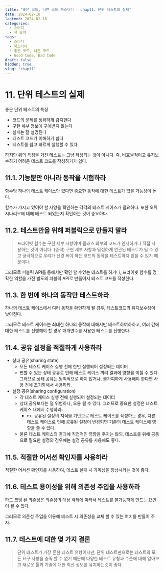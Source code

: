 ```yaml
---
title: "좋은 코드, 나쁜 코드 북스터디 - chap11. 단위 테스트의 실제"
date: 2024-02-18
lastmod: 2024-02-18
categories:
  - 스터디
  - 책 요약
tags:
  - 스터디
  - 북스터디
  - 좋은 코드, 나쁜 코드
  - Good Code, Bad Code
draft: false
hidden: true
slug: "chap11"
---
```


# 11. 단위 테스트의 실제

좋은 단위 테스트의 특징

- 코드의 문제를 정확하게 감지한다
- 구현 세부 정보에 구애받지 않는다
- 실패는 잘 설명된다
- 테스트 코드가 이해하기 쉽다
- 테스트를 쉽고 빠르게 실행할 수 있다

하지만 위의 특징을 가진 테스트는 그냥 작성되는 것이 아니다. 즉, 비효율적이고 유지보수하기 어려운 테스트 코드를 작성하기가 쉽다.

## 11.1. 기능뿐만 아니라 동작을 시험하라

함수당 하나의 테스트 케이스만 있다면 중요한 동작에 대한 테스트가 없을 가능성이 높다.

함수가 가지고 있어야 할 사양을 확인하는 각각의 테스트 케이스가 필요하다. 또한 오류 시나리오에 대해 테스트 되었는지 확인하는 것이 중요하다.

## 11.2. 테스트만을 위해 퍼블릭으로 만들지 말라

> 프라이빗 함수는 구현 세부 사항이며 클래스 외부의 코드가 인지하거나 직접 사용하는 것이 아니다. (중략) 구현 세부 사항과 밀접하게 연관된 테스트가 될 수 있고 궁극적으로 우리가 신경 써야 하는 코드의 동작을 테스트하지 않을 수 있기 때문이다.

그러므로 퍼블릭 API를 통해서만 확인 할 수있는 테스트를 하거나, 프라이빗 함수를 명확한 역할을 가진 별도의 퍼블릭 API로 만들어서 테스트 코드를 작성한다.

## 11.3. 한 번에 하나의 동작만 테스트하라

하나의 테스트 케이스에서 여러 동작을 확인하게 될 경우, 테스트코드의 유지보수성이 낮아진다.

그러므로 테스트 케이스는 최대한 하나의 동작에 대해서만 테스트하여하하고, 여러 값에 대한 테스트를 진행해야 할 경우 매개변수를 사용한 테스트를 진행한다.

## 11.4. 공유 설정을 적절하게 사용하라

- 상태 공유(sharing state)
  - 모든 테스트 케이스 실행 전에 한번 실행되어 설정되는 데이터
  - 변할 수 있는 상태 공유로 인해 테스트 케이스 끼리 결과에 영향을 미칠 수 있다. 그러므로 상태 공유는 원칙적으로 하지 않거나, 불가피하게 사용해야 한다면 사용 전에 초기화해서 사용하라.
- 설정 공유(sharing configuration)
  - 각 테스트 케이스 실행 전에 실행되어 설정되는 데이터
  - 상태 공유보다는 덜 위험하나, 오용 될 수 있다. 그러므로 중요한 설정은 테스트 케이스 내에서 수행하라.
    - ex. 공유된 설정의 지식을 기반으로 테스트 케이스를 작성하는 경우, 다른 테스트 케이스로 인해 공유된 설정이 변경되면 기존의 테스트 케이스에 영향을 줄 수 있다.
  - 물론 테스트 케이스의 결과에 직접적인 영향을 주지는 않되, 테스트를 위해 공통으로 필요한 설정의 경우에는 설정 공유를 사용해도 좋다.

## 11.5. 적절한 어서션 확인자를 사용하라

적절한 어서션 확인자를 사용하여, 테스트 실패 시 가독성을 향상시키는 것이 좋다.

## 11.6. 테스트 용이성을 위해 의존성 주입을 사용하라

하드 코딩 된 의존성은 의존성의 대상 객체에 따라서 테스트를 불가능하게 만드는 요인이 될 수 있다.

그러므로 의존성 주입을 이용해 테스트 시 의존성을 교체 할 수 있는 여지를 만들어 주자.

## 11.7. 테스트에 대한 몇 가지 결론

> 단위 테스트가 가장 흔한 테스트 유형이지만, 단위 테스트만으로는 테스트의 모든 요구 사항을 충족 할 수 없기 때문에 다양한 테스트 유형과 수준에 대해 알아보고 새로운 툴과 기술에 대한 최신 정보를 유지하는것이 좋다.
